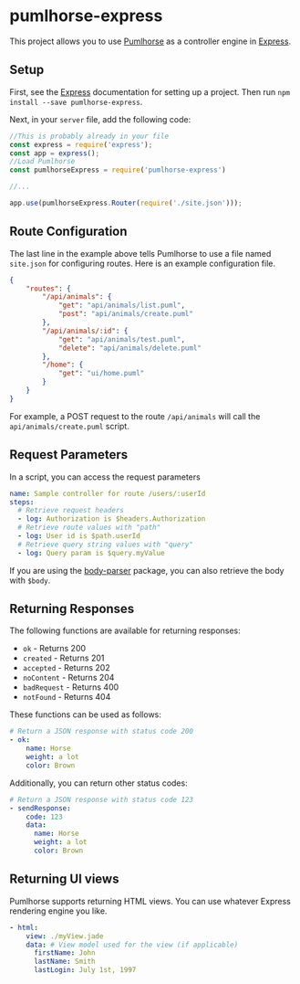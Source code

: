 # pumlhorse-express

This project allows you to use [Pumlhorse](https://github.com/pumlhorse/pumlhorse) as a controller engine in [Express](https://www.expressjs.com).

## Setup

First, see the [Express](https://www.expressjs.com) documentation for setting up a project. Then run `npm install --save pumlhorse-express`.

Next, in your `server` file, add the following code:

```javascript
//This is probably already in your file
const express = require('express');
const app = express();
//Load Pumlhorse
const pumlhorseExpress = require('pumlhorse-express')

//...

app.use(pumlhorseExpress.Router(require('./site.json')));
```


## Route Configuration

The last line in the example above tells Pumlhorse to use a file named `site.json` for configuring routes. Here is an example configuration file.

```json
{
    "routes": {
        "/api/animals": {
            "get": "api/animals/list.puml",
            "post": "api/animals/create.puml"
        },
        "/api/animals/:id": {
            "get": "api/animals/test.puml",
            "delete": "api/animals/delete.puml"
        },
        "/home": {
            "get": "ui/home.puml"
        }
    }
}
```

For example, a POST request to the route `/api/animals` will call the `api/animals/create.puml` script.

## Request Parameters

In a script, you can access the request parameters

```yaml
name: Sample controller for route /users/:userId
steps:
  # Retrieve request headers
  - log: Authorization is $headers.Authorization 
  # Retrieve route values with "path"
  - log: User id is $path.userId
  # Retrieve query string values with "query"
  - log: Query param is $query.myValue
```

If you are using the [body-parser](https://github.com/expressjs/body-parser) package, you can also retrieve the body with `$body`.

## Returning Responses


The following functions are available for returning responses:

* `ok` - Returns 200
* `created` - Returns 201
* `accepted` - Returns 202
* `noContent` - Returns 204
* `badRequest` - Returns 400
* `notFound` - Returns 404

These functions can be used as follows:

```yaml
# Return a JSON response with status code 200
- ok:
    name: Horse
    weight: a lot
    color: Brown
```

Additionally, you can return other status codes:

```yaml
# Return a JSON response with status code 123
- sendResponse:
    code: 123
    data:
      name: Horse
      weight: a lot
      color: Brown
```

## Returning UI views

Pumlhorse supports returning HTML views. You can use whatever Express rendering engine you like.

```yaml
- html:
    view: ./myView.jade
    data: # View model used for the view (if applicable)
      firstName: John
      lastName: Smith
      lastLogin: July 1st, 1997
```